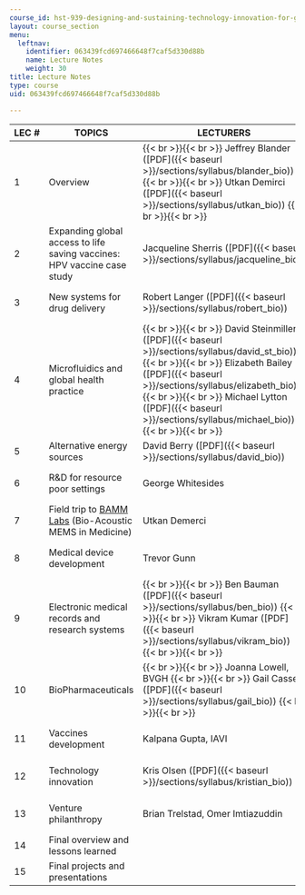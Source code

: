 ```yaml
---
course_id: hst-939-designing-and-sustaining-technology-innovation-for-global-health-practice-spring-2008
layout: course_section
menu:
  leftnav:
    identifier: 063439fcd697466648f7caf5d330d88b
    name: Lecture Notes
    weight: 30
title: Lecture Notes
type: course
uid: 063439fcd697466648f7caf5d330d88b

---
```


| LEC # | TOPICS | LECTURERS | STUDENT NOTES |
| --- | --- | --- | --- |
| 1 | Overview |  {{< br >}}{{< br >}} Jeffrey Blander ([PDF]({{< baseurl >}}/sections/syllabus/blander_bio)) {{< br >}}{{< br >}} Utkan Demirci ([PDF]({{< baseurl >}}/sections/syllabus/utkan_bio)) {{< br >}}{{< br >}}  | ([PDF]({{< baseurl >}}/sections/lecture-notes/lecture01)) |
| 2 | Expanding global access to life saving vaccines: HPV vaccine case study | Jacqueline Sherris ([PDF]({{< baseurl >}}/sections/syllabus/jacqueline_bio)) | ([PDF]({{< baseurl >}}/sections/lecture-notes/lecture02)) |
| 3 | New systems for drug delivery | Robert Langer ([PDF]({{< baseurl >}}/sections/syllabus/robert_bio)) | ([PDF]({{< baseurl >}}/sections/lecture-notes/lecture03)) |
| 4 | Microfluidics and global health practice |  {{< br >}}{{< br >}} David Steinmiller ([PDF]({{< baseurl >}}/sections/syllabus/david_st_bio)) {{< br >}}{{< br >}} Elizabeth Bailey ([PDF]({{< baseurl >}}/sections/syllabus/elizabeth_bio)) {{< br >}}{{< br >}} Michael Lytton ([PDF]({{< baseurl >}}/sections/syllabus/michael_bio)) {{< br >}}{{< br >}}  | ([PDF]({{< baseurl >}}/sections/lecture-notes/lecture04)) |
| 5 | Alternative energy sources | David Berry ([PDF]({{< baseurl >}}/sections/syllabus/david_bio)) | &nbsp; |
| 6 | R&D for resource poor settings | George Whitesides | ([PDF]({{< baseurl >}}/sections/lecture-notes/lecture06)) |
| 7 | Field trip to [BAMM Labs](http://bammlabs.com/) (Bio-Acoustic MEMS in Medicine) | Utkan Demerci | ([PDF]({{< baseurl >}}/sections/lecture-notes/lecture07)) |
| 8 | Medical device development | Trevor Gunn | ([PDF]({{< baseurl >}}/sections/lecture-notes/lecture08)) |
| 9 | Electronic medical records and research systems |  {{< br >}}{{< br >}} Ben Bauman ([PDF]({{< baseurl >}}/sections/syllabus/ben_bio)) {{< br >}}{{< br >}} Vikram Kumar ([PDF]({{< baseurl >}}/sections/syllabus/vikram_bio)) {{< br >}}{{< br >}}  | &nbsp; |
| 10 | BioPharmaceuticals |  {{< br >}}{{< br >}} Joanna Lowell, BVGH {{< br >}}{{< br >}} Gail Cassell ([PDF]({{< baseurl >}}/sections/syllabus/gail_bio)) {{< br >}}{{< br >}}  | ([PDF]({{< baseurl >}}/sections/lecture-notes/lecture10)) |
| 11 | Vaccines development | Kalpana Gupta, IAVI | ([PDF]({{< baseurl >}}/sections/lecture-notes/lecture11)) |
| 12 | Technology innovation | Kris Olsen ([PDF]({{< baseurl >}}/sections/syllabus/kristian_bio)) | ([PDF]({{< baseurl >}}/sections/lecture-notes/lecture12)) |
| 13 | Venture philanthropy | Brian Trelstad, Omer Imtiazuddin | ([PDF]({{< baseurl >}}/sections/lecture-notes/lecture13)) |
| 14 | Final overview and lessons learned | &nbsp; |
| 15 | Final projects and presentations | &nbsp; |